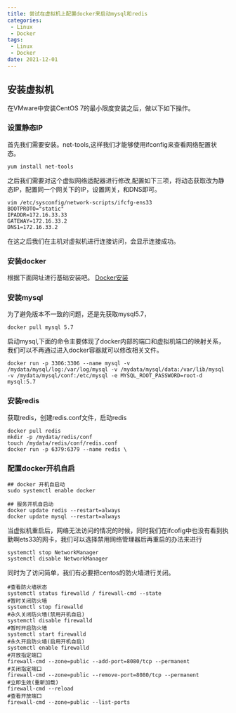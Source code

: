 ```yaml
---
title: 尝试在虚拟机上配置docker来启动mysql和redis
categories: 
 - Linux
 - Docker
tags:
 - Linux
 - Docker
date: 2021-12-01
---
```


## 安装虚拟机
在VMware中安装CentOS 7的最小限度安装之后，做以下如下操作。
### 设置静态IP

首先我们需要安装。net-tools,这样我们才能够使用ifconfig来查看网络配置状态。
```shell
yum install net-tools
```
之后我们需要对这个虚拟网络适配器进行修改,配置如下三项，将动态获取改为静态IP，配置同一个网关下的IP，设置网关，和DNS即可。
```
vim /etc/sysconfig/network-scripts/ifcfg-ens33 
BOOTPROTO="static"
IPADDR=172.16.33.33
GATEWAY=172.16.33.2
DNS1=172.16.33.2
```

在这之后我们在主机对虚拟机进行连接访问，会显示连接成功。



### 安装docker
根据下面网址进行基础安装吧。
[Docker安装](https://docs.docker.com/engine/install/centos/)

### 安装mysql
为了避免版本不一致的问题，还是先获取mysql5.7，
```shell
docker pull mysql 5.7
```

启动mysql,下面的命令主要体现了docker内部的端口和虚拟机端口的映射关系，我们可以不再通过进入docker容器就可以修改相关文件。
```shell
docker run -p 3306:3306 --name mysql -v /mydata/mysql/log:/var/log/mysql -v /mydata/mysql/data:/var/lib/mysql -v /mydata/mysql/conf:/etc/mysql -e MYSQL_ROOT_PASSWORD=root-d mysql:5.7
```

### 安装redis
获取redis，创建redis.conf文件，启动redis

```shell
docker pull redis
mkdir -p /mydata/redis/conf
touch /mydata/redis/conf/redis.conf
docker run -p 6379:6379 --name redis \
```

### 配置docker开机自启
```shell
## docker 开机自启动
sudo systemctl enable docker

## 服务开机自启动
docker update redis --restart=always
docker update mysql --restart=always
```

当虚拟机重启后，网络无法访问的情况的时候，同时我们在ifcofig中也没有看到执勤啊ets33的网卡，我们可以选择禁用网络管理器后再重启的办法来进行
```shell
systemctl stop NetworkManager
systemctl disable NetworkManager
```

同时为了访问简单，我们有必要把centos的防火墙进行关闭。

```shell
#查看防火墙状态	
systemctl status firewalld / firewall-cmd --state	
#暂时关闭防火墙	
systemctl stop firewalld	
#永久关闭防火墙(禁用开机自启)	
systemctl disable firewalld	
#暂时开启防火墙	
systemctl start firewalld	
#永久开启防火墙(启用开机自启)	
systemctl enable firewalld	
#开放指定端口	
firewall-cmd --zone=public --add-port=8080/tcp --permanent	
#关闭指定端口	
firewall-cmd --zone=public --remove-port=8080/tcp --permanent	
#立即生效(重新加载)	
firewall-cmd --reload	
#查看开放端口	
firewall-cmd --zone=public --list-ports	
```
